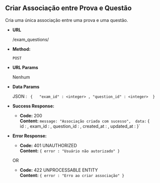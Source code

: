 **Criar Associação entre Prova e Questão**
----

Cria uma única associação entre uma prova e uma questão.

* **URL**

    /exam_questions/

* **Method:**

    `POST`
  
*  **URL Params**

    Nenhum

* **Data Params**
   
    JSON : 
    `
    {  
        "exam_id" : <integer> , "question_id" : <integer> 
    }`  

* **Success Response:**

  * **Code:** 200 <br />
    **Content:** `
    message: "Associação criada com sucesso", 
    data: `
    {  
        id : <integer>,
        exam_id : <integer> ,
        question_id : <integer> , 
        created_at : <timestamp>,
        updated_at : <timestamp>
    }`  
 
* **Error Response:**

  * **Code:** 401 UNAUTHORIZED <br />
    **Content:** `{ error : "Usuário não autorizado" }`

  OR

  * **Code:** 422 UNPROCESSABLE ENTITY <br />
    **Content:** `{ error : "Erro ao criar associação" }`




